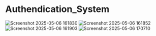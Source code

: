 # Authendication_System

![Screenshot 2025-05-06 161830](https://github.com/user-attachments/assets/8684d8c8-4b23-4864-8bba-c047eeb1a20b)
![Screenshot 2025-05-06 161852](https://github.com/user-attachments/assets/8759d2b8-5774-43c2-bc83-683325c55627)
![Screenshot 2025-05-06 161903](https://github.com/user-attachments/assets/5d732e67-4b60-45ae-b6f7-585f8cdc1fe1)
![Screenshot 2025-05-06 170710](https://github.com/user-attachments/assets/64f95d49-d17c-4552-9387-7a0951fc0256)
